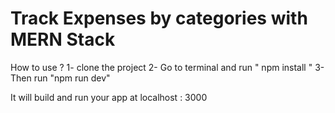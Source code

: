 # Track Expenses by categories with MERN Stack


How to use ?
1- clone the project
2- Go to terminal and run " npm install "
3- Then run "npm run dev"

It will build and run your app at localhost : 3000

